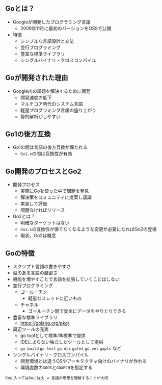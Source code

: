 ## Goとは？
- Googleが開発したプログラミング言語
  - 2009年11月に最初のバーションをOSSで公開
- 特徴
  - シンプルな言語設計と文法
  - 並行プログラミング
  - 豊富な標準ライブラリ
  - シングルバイナリ・クロスコンパイル
## Goが開発された理由
- Google内の課題を解決するために開発
  - 開発速度の低下
  - マルチコア時代のシステム言語
  - 軽量プログラミング言語の盛り上がり
  - 静的解析がしやすい
## Go1の後方互換
- Go1の間は言語の後方互換が保たれる
  - `Go1.x`の間は互換性が有効
## Go開発のプロセスとGo2
- 開発プロセス
  - 実際にGoを使った中で問題を発見
  - 解決策をコミュニティに提案し議論
  - 実装して評価
  - 問題なければリリース
- Go2とは？
  - 明確なターゲットはない
  - `Go1.x`の互換性が保てなくなるような変更が必要になればGo2の登場
  - 現状，Go2は概念 
## Goの特徴
- スクリプト言語の書きやすさ
- 型のある言語の厳密さ
- 機能を増やすことで言語を拡張していくことはしない
- 並行プログラミング
  - ゴールーチン
    - 軽量なスレッドに近いもの
  - チャネル
    - ゴールーチン間で安全にデータをやりとりできる
- 豊富な標準ライブラリ
  - https://golang.org/pkg/
- 周辺ツールの充実
  - go toolとして標準/準標準で提供
  - IDEによらない独立したツールとして提供
  - `go build` `go test` `go doc` `gofmt` `go vet` `gopls` など
- シングルバイナリ・クロスコンパイル
  - 開発環境とは違うOSやアーキテクチャ向けのバイナリが作れる
  - 環境変数の`GOOS`と`GOARCH`を指定する`
```
Goに入ってはGoに従え = 言語の思想を理解することが大切
```